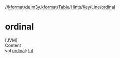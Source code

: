 //[kformat](../../../../../index.md)/[de.m3y.kformat](../../../../index.md)/[Table](../../../index.md)/[Hints](../../index.md)/[Key](../index.md)/[Line](index.md)/[ordinal](ordinal.md)



# ordinal  
[JVM]  
Content  
val [ordinal](ordinal.md): [Int](https://kotlinlang.org/api/latest/jvm/stdlib/kotlin/-int/index.html)  



